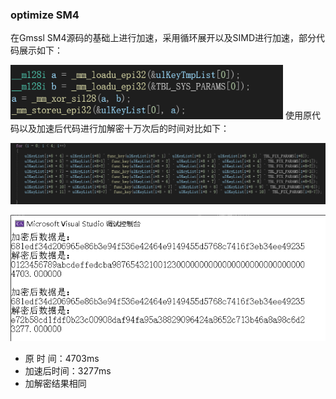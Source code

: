 ### optimize SM4

在Gmssl SM4源码的基础上进行加速，采用循环展开以及SIMD进行加速，部分代码展示如下：

<img src="https://github.com/WTYTW/SDU-2022-CryptoProject/blob/main/picture/Snipaste_2022-07-30_00-27-36.png" alt="Snipaste_2022-07-30_00-27-36" style="zoom:80%;" />
使用原代码以及加速后代码进行加解密十万次后的时间对比如下：

![image](https://github.com/WTYTW/SDU-2022-CryptoProject/blob/main/picture/Snipaste_2022-07-30_00-27-57.png)

<img src="https://github.com/WTYTW/SDU-2022-CryptoProject/blob/main/picture/Snipaste_2022-07-30_00-25-44.png" alt="Snipaste_2022-07-30_00-25-44" style="zoom:80%;" />

- 原    时    间：4703ms
- 加速后时间：3277ms
- 加解密结果相同

